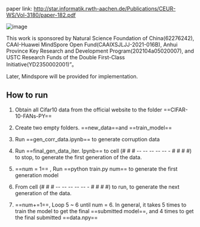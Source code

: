 paper link: http://star.informatik.rwth-aachen.de/Publications/CEUR-WS/Vol-3180/paper-182.pdf

![image](https://user-images.githubusercontent.com/49955700/199968902-fd7f61f6-ee0a-43cd-a5f2-9295a11748a5.png)


This work is sponsored by Natural Science Foundation of China(62276242), CAAI-Huawei MindSpore Open Fund(CAAIXSJLJJ-2021-016B), Anhui Province Key Research and Development Program(202104a05020007), and USTC Research Funds of the Double First-Class Initiative(YD2350002001)”。

Later, Mindspore will be provided for implementation.




## How to run

1. Obtain all Cifar10 data from the official website to the folder ==CIFAR-10-FANs-PY==

2. Create two empty folders.  ==new_data==and ==train_model== 
3. Run ==gen_corr_data.ipynb== to generate corruption data

4. Run ==final_gen_data_iter. Ipynb== to cell (# # # -- -- -- -- -- - # # # #) to stop, to generate the first generation of the data.
5. ==num = 1== , Run ==python train.py num== to generate the first generation model
6. From cell (# # # -- -- -- -- -- - # # # #) to run, to generate the next generation of the data.
7. ==num+=1==, Loop 5 ~ 6 until num = 6. In general, it takes 5 times to train the model to get the final ==submitted model==, and 4 times to get the final submitted ==data.npy==
